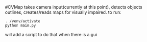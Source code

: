 #CVMap
takes camera input(currently at this point), detects objects outlines, creates/reads maps for visually impaired.
to run:
```
. /venv/activate
python main.py
```
will add a script to do that when there is a gui

